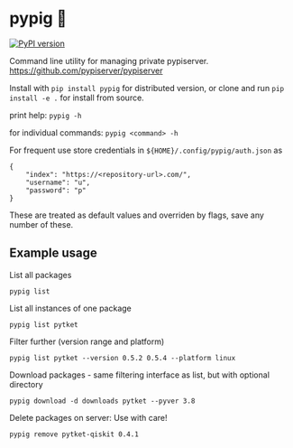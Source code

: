 # pypig :pig:
[![PyPI version](https://badge.fury.io/py/pypig.svg)](https://badge.fury.io/py/pypig)

Command line utility for managing private pypiserver.
https://github.com/pypiserver/pypiserver

Install with `pip install pypig` for distributed version, or clone and run `pip install -e .` for install from source.

print help: `pypig -h`

for individual commands: `pypig <command> -h`

For frequent use store credentials in `${HOME}/.config/pypig/auth.json` as 

    {
        "index": "https://<repository-url>.com/",
        "username": "u",
        "password": "p"
    }

These are treated as default values and overriden by flags, save any number of these.

Example usage
-------------

List all packages

    pypig list

List all instances of one package

    pypig list pytket

Filter further (version range and platform)

    pypig list pytket --version 0.5.2 0.5.4 --platform linux

Download packages - same filtering interface as list, but with optional directory

    pypig download -d downloads pytket --pyver 3.8

Delete packages on server: Use with care!

    pypig remove pytket-qiskit 0.4.1
